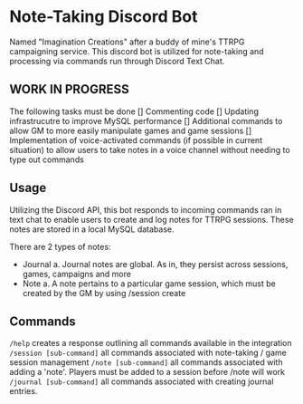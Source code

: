 # Note-Taking Discord Bot
Named "Imagination Creations" after a buddy of mine's TTRPG campaigning service. This discord bot is utilized for note-taking and processing via commands run through Discord Text Chat.

## WORK IN PROGRESS
The following tasks must be done
[] Commenting code
[] Updating infrastrucutre to improve MySQL performance
[] Additional commands to allow GM to more easily manipulate games and game sessions
[] Implementation of voice-activated commands (if possible in current situation) to allow users to take notes in a voice channel without needing to type out commands

## Usage
Utilizing the Discord API, this bot responds to incoming commands ran in text chat to enable users to create and log notes for TTRPG sessions. These notes are stored in a local MySQL database. 

There are 2 types of notes:
- Journal 
  a. Journal notes are global. As in, they persist across sessions, games, campaigns and more
- Note
  a. A note pertains to a particular game session, which must be created by the GM by using /session create
  
## Commands
`/help` creates a response outlining all commands available in the integration
`/session [sub-command]` all commands associated with note-taking / game session management
`/note [sub-command]` all commands associated with adding a 'note'. Players must be added to a session before /note will work
`/journal [sub-command]` all commands associated with creating journal entries.

